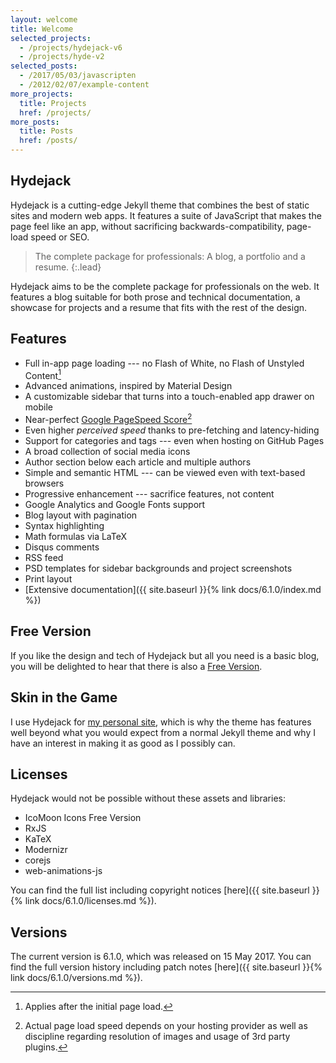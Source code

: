 ```yaml
---
layout: welcome
title: Welcome
selected_projects:
  - /projects/hydejack-v6
  - /projects/hyde-v2
selected_posts:
  - /2017/05/03/javascripten
  - /2012/02/07/example-content
more_projects:
  title: Projects
  href: /projects/
more_posts:
  title: Posts
  href: /posts/
---
```


## Hydejack
Hydejack is a cutting-edge Jekyll theme that combines the best of static sites and modern web apps. It features a suite of JavaScript that makes the page feel like an app, without sacrificing backwards-compatibility, page-load speed or SEO.

> The complete package for professionals: A blog, a portfolio and a resume.
{:.lead}

Hydejack aims to be the complete package for professionals on the web. It features a blog suitable for both prose and technical documentation, a showcase for projects and a resume that fits with the rest of the design.

## Features
* Full in-app page loading --- no Flash of White, no Flash of Unstyled Content[^1]
* Advanced animations, inspired by Material Design
* A customizable sidebar that turns into a touch-enabled app drawer on mobile
* Near-perfect [Google PageSpeed Score](https://developers.google.com/speed/pagespeed/insights/?url=https%3A%2F%2Fqwtel.com%2Fhydejack-pro%2F)[^2]
* Even higher *perceived speed* thanks to pre-fetching and latency-hiding
* Support for categories and tags --- even when hosting on GitHub Pages
* A broad collection of social media icons
* Author section below each article and multiple authors
* Simple and semantic HTML --- can be viewed even with text-based browsers
* Progressive enhancement --- sacrifice features, not content
* Google Analytics and Google Fonts support
* Blog layout with pagination
* Syntax highlighting
* Math formulas via LaTeX
* Disqus comments
* RSS feed
* PSD templates for sidebar backgrounds and project screenshots
* Print layout 
* [Extensive documentation]({{ site.baseurl }}{% link docs/6.1.0/index.md %})

## Free Version
If you like the design and tech of Hydejack but all you need is a basic blog, you will be delighted to hear that there is also a [Free Version](http://qwtel.com/hydejack/).

## Skin in the Game
I use Hydejack for [my personal site](https://qwtel.com/), which is why the theme has features well beyond what you would expect from a normal Jekyll theme and why I have an interest in making it as good as I possibly can.

## Licenses
Hydejack would not be possible without these assets and libraries:

* IcoMoon Icons Free Version
* RxJS
* KaTeX
* Modernizr
* corejs
* web-animations-js

You can find the full list including copyright notices [here]({{ site.baseurl }}{% link docs/6.1.0/licenses.md %}).

## Versions
The current version is 6.1.0, which was released on 15 May 2017.
You can find the full version history including patch notes [here]({{ site.baseurl }}{% link docs/6.1.0/versions.md %}).

[^1]: Applies after the initial page load.

[^2]: Actual page load speed depends on your hosting provider as well as discipline regarding resolution of images and usage of 3rd party plugins.
